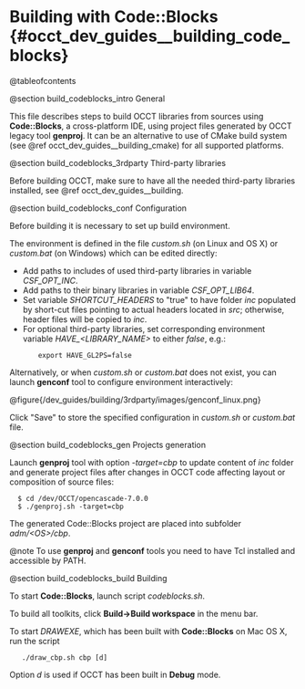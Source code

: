 Building with Code::Blocks {#occt_dev_guides__building_code_blocks}
==========================

@tableofcontents

@section build_codeblocks_intro General

This file describes steps to build OCCT libraries from sources using **Code::Blocks**, a cross-platform IDE, using project files generated by OCCT legacy tool **genproj**.
It can be an alternative to use of CMake build system (see @ref occt_dev_guides__building_cmake) for all supported platforms.

@section build_codeblocks_3rdparty Third-party libraries

Before building OCCT, make sure to have all the needed third-party libraries installed, see @ref occt_dev_guides__building.

@section build_codeblocks_conf Configuration

Before building it is necessary to set up build environment.

The environment is defined in the file *custom.sh* (on Linux and OS X) or *custom.bat* (on Windows) which can be edited directly:

* Add paths to includes of used third-party libraries in variable *CSF_OPT_INC*. 
* Add paths to their binary libraries in variable  *CSF_OPT_LIB64*.
* Set variable *SHORTCUT_HEADERS* to "true" to have folder *inc* populated by short-cut files pointing to actual headers located in *src*; otherwise, header files will be copied to *inc*.
* For optional  third-party libraries, set corresponding environment variable <i>HAVE_<LIBRARY_NAME></i> to either *false*,  e.g.:
~~~~~
       export HAVE_GL2PS=false
~~~~~

Alternatively, or when *custom.sh* or *custom.bat* does not exist, you can launch **genconf** tool to configure environment interactively:

@figure{/dev_guides/building/3rdparty/images/genconf_linux.png}

Click "Save" to store the specified configuration in *custom.sh* or *custom.bat* file.
  
@section build_codeblocks_gen Projects generation

Launch **genproj** tool with option *-target=cbp* to update content of *inc* folder and generate project files after changes in OCCT code affecting layout or composition of source files:

~~~~~
  $ cd /dev/OCCT/opencascade-7.0.0
  $ ./genproj.sh -target=cbp
~~~~~

The generated Code::Blocks project are placed into subfolder *adm/&lt;OS&gt;/cbp*.

@note To use **genproj** and **genconf** tools you need to have Tcl installed and accessible by PATH.

@section build_codeblocks_build Building

To start **Code::Blocks**, launch script *codeblocks.sh*.

To build all toolkits, click **Build->Build workspace** in the menu bar.

To start *DRAWEXE*, which has been built with **Code::Blocks** on Mac OS X, run the script
~~~~~
   ./draw_cbp.sh cbp [d]
~~~~~
Option *d* is used if OCCT has been built in **Debug** mode.
